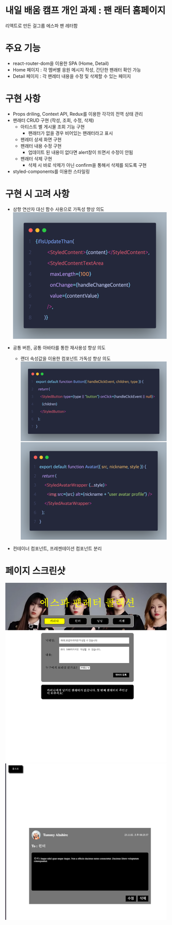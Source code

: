 # 내일 배움 캠프 개인 과제 : 팬 래터 홈페이지

리액트로 만든 걸그룹 에스파 팬 레터함

# 주요 기능

- react-router-dom을 이용한 SPA (Home, Detail)
- Home 페이지 : 각 멤버별 응원 메시지 작성, 간단한 팬래터 확인 가능
- Detail 페이지 : 각 팬레터 내용을 수정 및 삭제할 수 있는 페이지

# 구현 사항

- Props driling, Context API, Redux를 이용한 각각의 전역 상태 관리
- 팬래터 CRUD 구현 (작성, 조회, 수정, 삭제)
  - 아티스트 별 게시물 조회 기능 구현
    - 팬래터가 없을 경우 비어있는 팬래터라고 표시
  - 팬레터 상세 화면 구현
  - 팬래터 내용 수정 구현
    - 업데이트 된 내용이 없다면 alert창이 뜨면서 수정이 안됨
  - 팬래터 삭제 구현
    - 삭제 시 바로 삭제가 아닌 confirm을 통해서 삭제를 되도록 구현
- styled-components를 이용한 스타일링

# 구현 시 고려 사항

- 삼항 연산자 대신 함수 사용으로 가독성 향상 의도
  ![삼항연산자를 함수를 이용해서 구현](./readmeAssets/conditional-operator.png)
- 공통 버튼, 공통 아바타를 통한 재사용성 향상 의도

  - 랜더 속성값을 이용한 컴포넌트 가독성 향상 의도
    ![Alt text](./readmeAssets/Button.png)
    ![Alt text](./readmeAssets/Avatar.png)

- 컨테이너 컴포넌트, 프레젠테이션 컴포넌트 분리

# 페이지 스크린샷

![Alt text](./readmeAssets/page.png)
![Alt text](./readmeAssets/page2.png)
